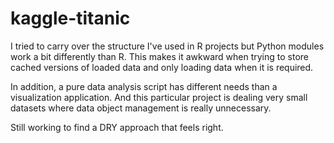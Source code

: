 # kaggle-titanic

I tried to carry over the structure I've used in R projects but Python modules work a bit differently than R. This makes it awkward when trying to store cached versions of loaded data and only loading data when it is required.

In addition, a pure data analysis script has different needs than a visualization application. And this particular project is dealing very small datasets where data object management is really unnecessary.

Still working to find a DRY approach that feels right.
